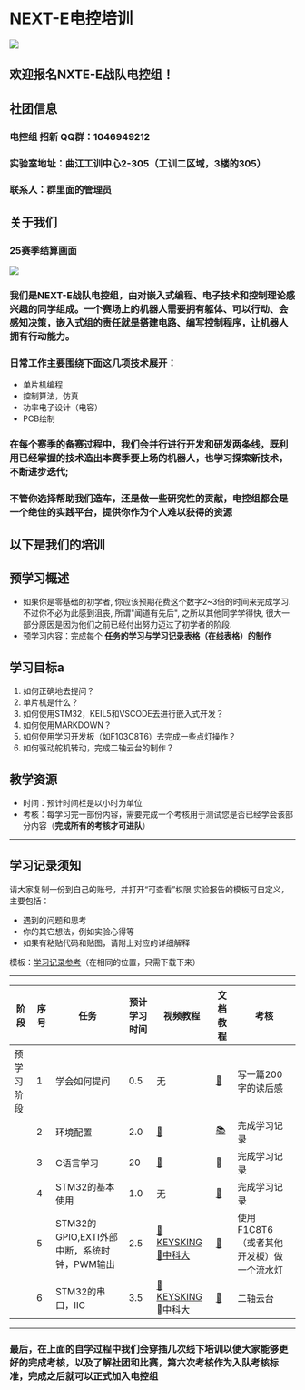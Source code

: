# NEXT-E电控培训
![](https://pic1.imgdb.cn/item/68626a8258cb8da5c87fab25.jpg)
##  欢迎报名NXTE-E战队电控组！
## 社团信息
### 电控组 招新 QQ群：1046949212
### 实验室地址：曲江工训中心2-305（工训二区域，3楼的305）
### 联系人：群里面的管理员
## 关于我们
### 25赛季结算画面
![](https://pic1.imgdb.cn/item/68a970d958cb8da5c845c3e1.jpg)

### 我们是NEXT-E战队电控组，由对嵌入式编程、电子技术和控制理论感兴趣的同学组成。一个赛场上的机器人需要拥有躯体、可以行动、会感知决策，嵌入式组的责任就是搭建电路、编写控制程序，让机器人拥有行动能力。
### 日常工作主要围绕下面这几项技术展开：
* 单片机编程
* 控制算法，仿真
* 功率电子设计（电容）
* PCB绘制

### 在每个赛季的备赛过程中，我们会并行进行开发和研发两条线，既利用已经掌握的技术造出本赛季要上场的机器人，也学习探索新技术，不断进步迭代;

### 不管你选择帮助我们造车，还是做一些研究性的贡献，电控组都会是一个绝佳的实践平台，提供你作为个人难以获得的资源

## 以下是我们的培训
## 预学习概述
* 如果你是零基础的初学者, 你应该预期花费这个数字2~3倍的时间来完成学习. 不过你不必为此感到沮丧, 所谓"闻道有先后", 之所以其他同学学得快, 很大一部分原因是因为他们之前已经付出努力迈过了初学者的阶段.
* 预学习内容：完成每个 **任务的学习与学习记录表格（在线表格）的制作**
## 学习目标a
1. 如何正确地去提问？
2. 单片机是什么？
3. 如何使用STM32，KEIL5和VSCODE去进行嵌入式开发？
4. 如何使用MARKDOWN？
5. 如何使用学习开发板（如F103C8T6）去完成一些点灯操作？
6. 如何驱动舵机转动，完成二轴云台的制作？
## 教学资源
* 时间：预计时间栏是以小时为单位
* 考核：每学习完一部份内容，需要完成一个考核用于测试您是否已经学会该部分内容（**完成所有的考核才可进队**）
---
## 学习记录须知
请大家复制一份到自己的账号，并打开“可查看”权限
实验报告的模板可自定义，主要包括：
* 遇到的问题和思考
* 你的其它想法，例如实验心得等
* 如果有粘贴代码和贴图，请附上对应的详细解释

模板：[学习记录参考](https://gitee.com/GLOVG/nexte26-recruitment-drive)（在相同的位置，只需下载下来）


---


|阶段|序号|任务|预计学习时间|视频教程|文档教程|考核|
| --- | --- | --- | --- | --- | --- | --- |
|预学习阶段|1|学会如何提问|0.5|无|[📖](./asset/READEME.md)|写一篇200字的读后感|
|  | 2 | 环境配置 | 2.0 | [🎦](https://www.bilibili.com/video/BV19V411g7gD/?spm_id_from=333.337.search-card.all.click&vd_source=b13cfa234bd02557a188836cbd2fa060) | [📚](https://blog.csdn.net/as480133937/article/details/98885316) | 完成学习记录 |
|  | 3 | C语言学习 | 20 | [🎦](https://www.bilibili.com/video/BV1dr4y1n7vA/?spm_id_from=333.337.search-card.all.click&vd_source=b13cfa234bd02557a188836cbd2fa060) |📖|完成学习记录|
|  | 4 | STM32的基本使用 | 1.0 | 无 | [📖](https://blog.csdn.net/as480133937/article/details/98947162) |完成学习记录|
|  | 5 | STM32的GPIO,EXTI外部中断，系统时钟，PWM输出 | 2.5 | [🎦KEYSKING](https://www.bilibili.com/video/BV1AsZGYtEA2/?spm_id_from=333.337.search-card.all.click&vd_source=b13cfa234bd02557a188836cbd2fa060)[🎦中科大](https://www.bilibili.com/video/BV1hQ4y167ri?spm_id_from=333.788.videopod.sections&vd_source=b13cfa234bd02557a188836cbd2fa060) |  [📖](https://blog.csdn.net/as480133937/article/details/99935090?spm=1001.2014.3001.5501) | 使用F1C8T6（或者其他开发板）做一个流水灯 |
|  | 6 | STM32的串口，IIC| 3.5 |[🎦KEYSKING](https://www.bilibili.com/video/BV1AsZGYtEA2/?spm_id_from=333.337.search-card.all.click&vd_source=b13cfa234bd02557a188836cbd2fa060)[🎦中科大](https://www.bilibili.com/video/BV1hQ4y167ri?spm_id_from=333.788.videopod.sections&vd_source=b13cfa234bd02557a188836cbd2fa060) | [📖](https://blog.csdn.net/as480133937/article/details/99935090?spm=1001.2014.3001.5501) | 二轴云台 |
---
### 最后，在上面的自学过程中我们会穿插几次线下培训以便大家能够更好的完成考核，以及了解社团和比赛，第六次考核作为入队考核标准，完成之后就可以正式加入电控组

